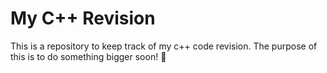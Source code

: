 # My C++ Revision
This is a repository to keep track of my c++ code revision. The purpose of this is to do something bigger soon! 🤖

